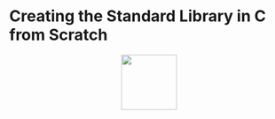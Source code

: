 # Creating the Standard Library in C from Scratch

<div id="header" align="center">
  <img src="https://static.wikia.nocookie.net/pokemon/images/6/6c/Char-pikachu.png/revision/latest?cb=20190430034300" width="100"/>
</div>

